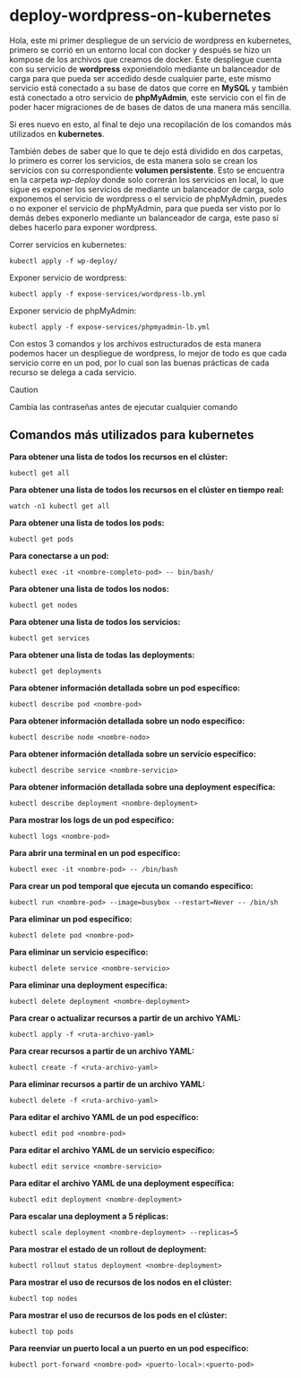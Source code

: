 # deploy-wordpress-on-kubernetes

Hola, este mi primer despliegue de un servicio de wordpress en kubernetes, primero se corrió en un entorno local con docker y después se hizo un kompose de los archivos que creamos de docker.
Este despliegue cuenta con su servicio de **wordpress** exponiendolo mediante un balanceador de carga para que pueda ser accedido desde cualquier parte, este mismo servicio está conectado a su base de datos que corre en **MySQL** y también está conectado a otro servicio de **phpMyAdmin**, este servicio con el fin de poder hacer migraciones de de bases de datos de una manera más sencilla.

Si eres nuevo en esto, al final te dejo una recopilación de los comandos más utilizados en **kubernetes**.

También debes de saber que lo que te dejo está dividido en dos carpetas, lo primero es correr los servicios, de esta manera solo se crean los servicios con su correspondiente **volumen persistente**. Esto se encuentra en la carpeta *wp-deploy* donde solo correrán los servicios en local, lo que sigue es exponer los servicios de mediante un balanceador de carga, solo exponemos el servicio de wordpress o el servicio de phpMyAdmin, puedes o no exponer el servicio de phpMyAdmin, para que pueda ser visto por lo demás debes exponerlo mediante un balanceador de carga, este paso sí debes hacerlo para exponer wordpress. 

Correr servicios en kubernetes:
```bash:
kubectl apply -f wp-deploy/ 
```

Exponer servicio de wordpress:
```bash:
kubectl apply -f expose-services/wordpress-lb.yml
```

Exponer servicio de phpMyAdmin:
```bash:
kubectl apply -f expose-services/phpmyadmin-lb.yml
```

Con estos 3 comandos y los archivos estructurados de esta manera podemos hacer un despliegue de wordpress, lo mejor de todo es que cada servicio corre en un pod, por lo cual son las buenas prácticas de cada recurso se delega a cada servicio.

> [!CAUTION]
> Cambia las contraseñas antes de ejecutar cualquier comando

## Comandos más utilizados para kubernetes

**Para obtener una lista de todos los recursos en el clúster:**

```bash:
kubectl get all
```

**Para obtener una lista de todos los recursos en el clúster en tiempo real:**

```bash:
watch -n1 kubectl get all
```

**Para obtener una lista de todos los pods:**

```bash:
kubectl get pods
```

**Para conectarse a un pod:**

```bash:
kubectl exec -it <nombre-completo-pod> -- bin/bash/
```

**Para obtener una lista de todos los nodos:**

```bash:
kubectl get nodes
```

**Para obtener una lista de todos los servicios:**

```bash:
kubectl get services
```

**Para obtener una lista de todas las deployments:**

```bash:
kubectl get deployments
```

**Para obtener información detallada sobre un pod específico:**

```bash:
kubectl describe pod <nombre-pod>
```

**Para obtener información detallada sobre un nodo específico:**

```bash:
kubectl describe node <nombre-nodo>
```

**Para obtener información detallada sobre un servicio específico:**

```bash:
kubectl describe service <nombre-servicio>
```

**Para obtener información detallada sobre una deployment específica:**

```bash:
kubectl describe deployment <nombre-deployment>
```

**Para mostrar los logs de un pod específico:**

```bash:
kubectl logs <nombre-pod>
```

**Para abrir una terminal en un pod específico:**

```bash:
kubectl exec -it <nombre-pod> -- /bin/bash
```

**Para crear un pod temporal que ejecuta un comando específico:**

```bash:
kubectl run <nombre-pod> --image=busybox --restart=Never -- /bin/sh
```

**Para eliminar un pod específico:**

```bash:
kubectl delete pod <nombre-pod>
```

**Para eliminar un servicio específico:**

```bash:
kubectl delete service <nombre-servicio>
```

**Para eliminar una deployment específica:**

```bash:
kubectl delete deployment <nombre-deployment>
```

**Para crear o actualizar recursos a partir de un archivo YAML:**

```bash:
kubectl apply -f <ruta-archivo-yaml>
```

**Para crear recursos a partir de un archivo YAML:**

```bash:
kubectl create -f <ruta-archivo-yaml>
```

**Para eliminar recursos a partir de un archivo YAML:**

```bash:
kubectl delete -f <ruta-archivo-yaml>
```

**Para editar el archivo YAML de un pod específico:**

```bash:
kubectl edit pod <nombre-pod>
```

**Para editar el archivo YAML de un servicio específico:**

```bash:
kubectl edit service <nombre-servicio>
```

**Para editar el archivo YAML de una deployment específica:**

```bash:
kubectl edit deployment <nombre-deployment>
```

**Para escalar una deployment a 5 réplicas:**

```bash:
kubectl scale deployment <nombre-deployment> --replicas=5
```

**Para mostrar el estado de un rollout de deployment:**

```bash:
kubectl rollout status deployment <nombre-deployment>
```

**Para mostrar el uso de recursos de los nodos en el clúster:**

```bash:
kubectl top nodes
```

**Para mostrar el uso de recursos de los pods en el clúster:**

```bash:
kubectl top pods
```

**Para reenviar un puerto local a un puerto en un pod específico:**

```bash:
kubectl port-forward <nombre-pod> <puerto-local>:<puerto-pod>
```